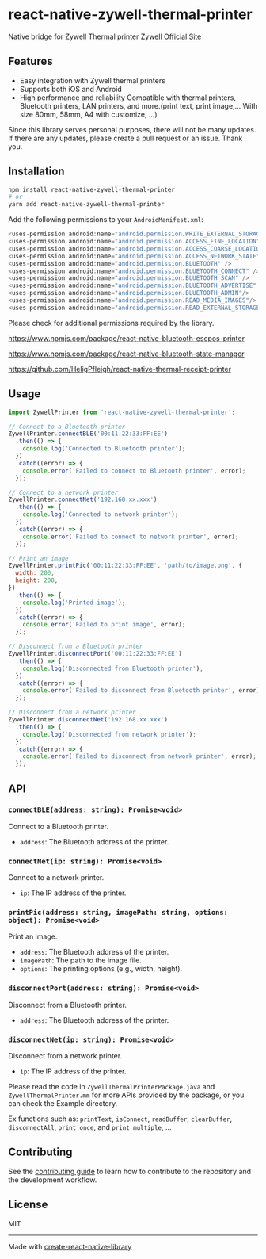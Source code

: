 # react-native-zywell-thermal-printer

Native bridge for Zywell Thermal printer [Zywell Official Site](https://www.zywell.net/download)

## Features

- Easy integration with Zywell thermal printers
- Supports both iOS and Android
- High performance and reliability
  Compatible with thermal printers, Bluetooth printers, LAN printers, and more.(print text, print image,... With size 80mm, 58mm, A4 with customize, ...)

Since this library serves personal purposes, there will not be many updates. If there are any updates, please create a pull request or an issue. Thank you.

## Installation

```bash
npm install react-native-zywell-thermal-printer
# or
yarn add react-native-zywell-thermal-printer
```

Add the following permissions to your `AndroidManifest.xml`:

```js
<uses-permission android:name="android.permission.WRITE_EXTERNAL_STORAGE" />
<uses-permission android:name="android.permission.ACCESS_FINE_LOCATION" />
<uses-permission android:name="android.permission.ACCESS_COARSE_LOCATION" />
<uses-permission android:name="android.permission.ACCESS_NETWORK_STATE" />
<uses-permission android:name="android.permission.BLUETOOTH" />
<uses-permission android:name="android.permission.BLUETOOTH_CONNECT" />
<uses-permission android:name="android.permission.BLUETOOTH_SCAN" />
<uses-permission android:name="android.permission.BLUETOOTH_ADVERTISE" />
<uses-permission android:name="android.permission.BLUETOOTH_ADMIN"/>
<uses-permission android:name="android.permission.READ_MEDIA_IMAGES"/>
<uses-permission android:name="android.permission.READ_EXTERNAL_STORAGE" android:maxSdkVersion="32" />
```

Please check for additional permissions required by the library.

https://www.npmjs.com/package/react-native-bluetooth-escpos-printer

https://www.npmjs.com/package/react-native-bluetooth-state-manager

https://github.com/HeligPfleigh/react-native-thermal-receipt-printer

## Usage

```js
import ZywellPrinter from 'react-native-zywell-thermal-printer';

// Connect to a Bluetooth printer
ZywellPrinter.connectBLE('00:11:22:33:FF:EE')
  .then(() => {
    console.log('Connected to Bluetooth printer');
  })
  .catch((error) => {
    console.error('Failed to connect to Bluetooth printer', error);
  });

// Connect to a network printer
ZywellPrinter.connectNet('192.168.xx.xxx')
  .then(() => {
    console.log('Connected to network printer');
  })
  .catch((error) => {
    console.error('Failed to connect to network printer', error);
  });

// Print an image
ZywellPrinter.printPic('00:11:22:33:FF:EE', 'path/to/image.png', {
  width: 200,
  height: 200,
})
  .then(() => {
    console.log('Printed image');
  })
  .catch((error) => {
    console.error('Failed to print image', error);
  });

// Disconnect from a Bluetooth printer
ZywellPrinter.disconnectPort('00:11:22:33:FF:EE')
  .then(() => {
    console.log('Disconnected from Bluetooth printer');
  })
  .catch((error) => {
    console.error('Failed to disconnect from Bluetooth printer', error);
  });

// Disconnect from a network printer
ZywellPrinter.disconnectNet('192.168.xx.xxx')
  .then(() => {
    console.log('Disconnected from network printer');
  })
  .catch((error) => {
    console.error('Failed to disconnect from network printer', error);
  });
```

## API

### `connectBLE(address: string): Promise<void>`

Connect to a Bluetooth printer.

- `address`: The Bluetooth address of the printer.

### `connectNet(ip: string): Promise<void>`

Connect to a network printer.

- `ip`: The IP address of the printer.

### `printPic(address: string, imagePath: string, options: object): Promise<void>`

Print an image.

- `address`: The Bluetooth address of the printer.
- `imagePath`: The path to the image file.
- `options`: The printing options (e.g., width, height).

### `disconnectPort(address: string): Promise<void>`

Disconnect from a Bluetooth printer.

- `address`: The Bluetooth address of the printer.

### `disconnectNet(ip: string): Promise<void>`

Disconnect from a network printer.

- `ip`: The IP address of the printer.

Please read the code in `ZywellThermalPrinterPackage.java` and `ZywellThermalPrinter.mm` for more APIs provided by the package, or you can check the Example directory.

Ex functions such as: `printText`, `isConnect`, `readBuffer`, `clearBuffer`, `disconnectAll`, `print once`, and `print multiple`, ...

## Contributing

See the [contributing guide](CONTRIBUTING.md) to learn how to contribute to the repository and the development workflow.

## License

MIT

---

Made with [create-react-native-library](https://github.com/callstack/react-native-builder-bob)

